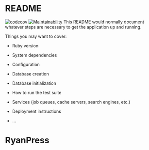 # README
[![codecov](https://codecov.io/gh/rhurtis/RyanPress/branch/main/graph/badge.svg?token=3X5XI8PION)](https://codecov.io/gh/rhurtis/RyanPress)
[![Maintainability](https://api.codeclimate.com/v1/badges/63845af5f2efbbac9722/maintainability)](https://codeclimate.com/github/rhurtis/RyanPress/maintainability)
This README would normally document whatever steps are necessary to get the
application up and running.

Things you may want to cover:

* Ruby version

* System dependencies

* Configuration

* Database creation

* Database initialization

* How to run the test suite

* Services (job queues, cache servers, search engines, etc.)

* Deployment instructions

* ...
# RyanPress
